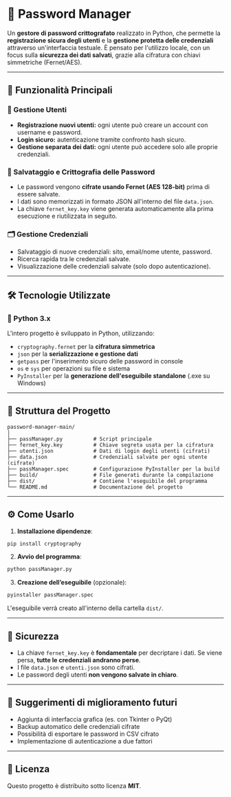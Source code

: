 # 🔐 Password Manager

Un **gestore di password crittografato** realizzato in Python, che permette la **registrazione sicura degli utenti** e la **gestione protetta delle credenziali** attraverso un'interfaccia testuale. È pensato per l'utilizzo locale, con un focus sulla **sicurezza dei dati salvati**, grazie alla cifratura con chiavi simmetriche (Fernet/AES).

---

## 🚀 Funzionalità Principali

### 👤 Gestione Utenti
- **Registrazione nuovi utenti:** ogni utente può creare un account con username e password.
- **Login sicuro:** autenticazione tramite confronto hash sicuro.
- **Gestione separata dei dati:** ogni utente può accedere solo alle proprie credenziali.

### 🔐 Salvataggio e Crittografia delle Password
- Le password vengono **cifrate usando Fernet (AES 128-bit)** prima di essere salvate.
- I dati sono memorizzati in formato JSON all'interno del file `data.json`.
- La chiave `fernet_key.key` viene generata automaticamente alla prima esecuzione e riutilizzata in seguito.

### 🗂️ Gestione Credenziali
- Salvataggio di nuove credenziali: sito, email/nome utente, password.
- Ricerca rapida tra le credenziali salvate.
- Visualizzazione delle credenziali salvate (solo dopo autenticazione).

---

## 🛠️ Tecnologie Utilizzate

### 🐍 Python 3.x
L'intero progetto è sviluppato in Python, utilizzando:
- `cryptography.fernet` per la **cifratura simmetrica**
- `json` per la **serializzazione e gestione dati**
- `getpass` per l'inserimento sicuro delle password in console
- `os` e `sys` per operazioni su file e sistema
- `PyInstaller` per la **generazione dell'eseguibile standalone** (.exe su Windows)

---

## 📁 Struttura del Progetto

```
password-manager-main/
│
├── passManager.py          # Script principale
├── fernet_key.key          # Chiave segreta usata per la cifratura
├── utenti.json             # Dati di login degli utenti (cifrati)
├── data.json               # Credenziali salvate per ogni utente (cifrate)
├── passManager.spec        # Configurazione PyInstaller per la build
├── build/                  # File generati durante la compilazione
├── dist/                   # Contiene l'eseguibile del programma
└── README.md               # Documentazione del progetto
```

---

## ⚙️ Come Usarlo

1. **Installazione dipendenze**:

```bash
pip install cryptography
```

2. **Avvio del programma**:

```bash
python passManager.py
```

3. **Creazione dell’eseguibile** (opzionale):

```bash
pyinstaller passManager.spec
```

L'eseguibile verrà creato all'interno della cartella `dist/`.

---

## 🧠 Sicurezza

- La chiave `fernet_key.key` è **fondamentale** per decriptare i dati. Se viene persa, **tutte le credenziali andranno perse**.
- I file `data.json` e `utenti.json` sono cifrati.
- Le password degli utenti **non vengono salvate in chiaro**.

---

## 🧪 Suggerimenti di miglioramento futuri

- Aggiunta di interfaccia grafica (es. con Tkinter o PyQt)
- Backup automatico delle credenziali cifrate
- Possibilità di esportare le password in CSV cifrato
- Implementazione di autenticazione a due fattori

---

## 📄 Licenza

Questo progetto è distribuito sotto licenza **MIT**.
